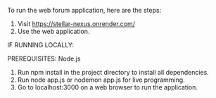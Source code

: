 To run the web forum application, here are the steps:

1. Visit https://stellar-nexus.onrender.com/
2. Use the web application.


IF RUNNING LOCALLY:

PREREQUISITES: Node.js 

1. Run npm install in the project directory to install all dependencies.
2. Run node app.js or nodemon app.js for live programming.
3. Go to localhost:3000 on a web browser to run the application.